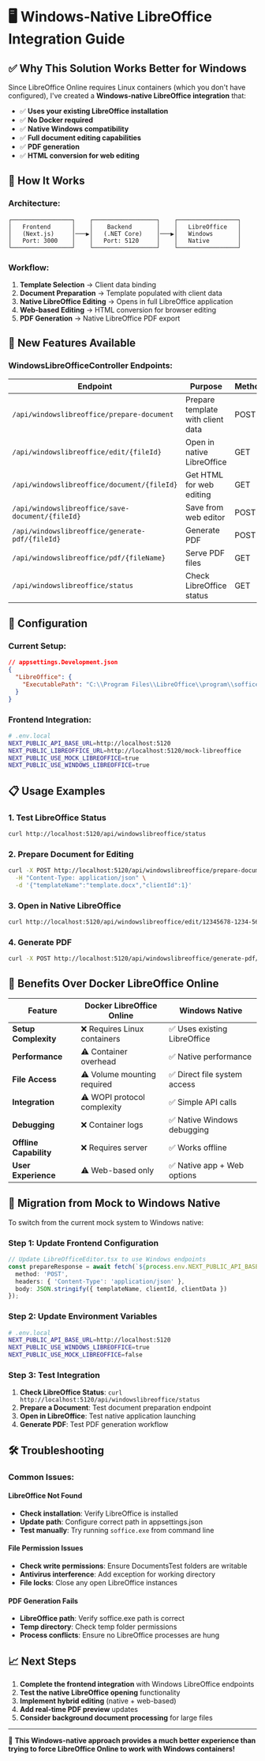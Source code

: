 # 🖥️ Windows-Native LibreOffice Integration Guide

## ✅ Why This Solution Works Better for Windows

Since LibreOffice Online requires Linux containers (which you don't have configured), I've created a **Windows-native LibreOffice integration** that:

- ✅ **Uses your existing LibreOffice installation**
- ✅ **No Docker required**
- ✅ **Native Windows compatibility**
- ✅ **Full document editing capabilities**
- ✅ **PDF generation**
- ✅ **HTML conversion for web editing**

## 🎯 How It Works

### Architecture:
```
┌─────────────────┐    ┌──────────────────┐    ┌─────────────────┐
│   Frontend      │    │    Backend       │    │   LibreOffice   │
│   (Next.js)     │───▶│   (.NET Core)    │───▶│   Windows       │
│   Port: 3000    │    │   Port: 5120     │    │   Native        │
└─────────────────┘    └──────────────────┘    └─────────────────┘
```

### Workflow:
1. **Template Selection** → Client data binding
2. **Document Preparation** → Template populated with client data
3. **Native LibreOffice Editing** → Opens in full LibreOffice application
4. **Web-based Editing** → HTML conversion for browser editing
5. **PDF Generation** → Native LibreOffice PDF export

## 🚀 New Features Available

### WindowsLibreOfficeController Endpoints:

| Endpoint | Purpose | Method |
|----------|---------|--------|
| `/api/windowslibreoffice/prepare-document` | Prepare template with client data | POST |
| `/api/windowslibreoffice/edit/{fileId}` | Open in native LibreOffice | GET |
| `/api/windowslibreoffice/document/{fileId}` | Get HTML for web editing | GET |
| `/api/windowslibreoffice/save-document/{fileId}` | Save from web editor | POST |
| `/api/windowslibreoffice/generate-pdf/{fileId}` | Generate PDF | POST |
| `/api/windowslibreoffice/pdf/{fileName}` | Serve PDF files | GET |
| `/api/windowslibreoffice/status` | Check LibreOffice status | GET |

## 🔧 Configuration

### Current Setup:
```json
// appsettings.Development.json
{
  "LibreOffice": {
    "ExecutablePath": "C:\\Program Files\\LibreOffice\\program\\soffice.exe"
  }
}
```

### Frontend Integration:
```bash
# .env.local
NEXT_PUBLIC_API_BASE_URL=http://localhost:5120
NEXT_PUBLIC_LIBREOFFICE_URL=http://localhost:5120/mock-libreoffice
NEXT_PUBLIC_USE_MOCK_LIBREOFFICE=true
NEXT_PUBLIC_USE_WINDOWS_LIBREOFFICE=true
```

## 📋 Usage Examples

### 1. Test LibreOffice Status
```bash
curl http://localhost:5120/api/windowslibreoffice/status
```

### 2. Prepare Document for Editing
```bash
curl -X POST http://localhost:5120/api/windowslibreoffice/prepare-document \
  -H "Content-Type: application/json" \
  -d '{"templateName":"template.docx","clientId":1}'
```

### 3. Open in Native LibreOffice
```bash
curl http://localhost:5120/api/windowslibreoffice/edit/12345678-1234-5678-9abc-123456789abc
```

### 4. Generate PDF
```bash
curl -X POST http://localhost:5120/api/windowslibreoffice/generate-pdf/12345678-1234-5678-9abc-123456789abc
```

## 🎉 Benefits Over Docker LibreOffice Online

| Feature | Docker LibreOffice Online | Windows Native |
|---------|--------------------------|----------------|
| **Setup Complexity** | ❌ Requires Linux containers | ✅ Uses existing LibreOffice |
| **Performance** | ⚠️ Container overhead | ✅ Native performance |
| **File Access** | ⚠️ Volume mounting required | ✅ Direct file system access |
| **Integration** | ⚠️ WOPI protocol complexity | ✅ Simple API calls |
| **Debugging** | ❌ Container logs | ✅ Native Windows debugging |
| **Offline Capability** | ❌ Requires server | ✅ Works offline |
| **User Experience** | ⚠️ Web-based only | ✅ Native app + Web options |

## 🔄 Migration from Mock to Windows Native

To switch from the current mock system to Windows native:

### Step 1: Update Frontend Configuration
```typescript
// Update LibreOfficeEditor.tsx to use Windows endpoints
const prepareResponse = await fetch(`${process.env.NEXT_PUBLIC_API_BASE_URL}/api/windowslibreoffice/prepare-document`, {
  method: 'POST',
  headers: { 'Content-Type': 'application/json' },
  body: JSON.stringify({ templateName, clientId, clientData })
});
```

### Step 2: Update Environment Variables
```bash
# .env.local
NEXT_PUBLIC_API_BASE_URL=http://localhost:5120
NEXT_PUBLIC_USE_WINDOWS_LIBREOFFICE=true
NEXT_PUBLIC_USE_MOCK_LIBREOFFICE=false
```

### Step 3: Test Integration
1. **Check LibreOffice Status**: `curl http://localhost:5120/api/windowslibreoffice/status`
2. **Prepare a Document**: Test document preparation endpoint
3. **Open in LibreOffice**: Test native application launching
4. **Generate PDF**: Test PDF generation workflow

## 🛠️ Troubleshooting

### Common Issues:

#### LibreOffice Not Found
- **Check installation**: Verify LibreOffice is installed
- **Update path**: Configure correct path in appsettings.json
- **Test manually**: Try running `soffice.exe` from command line

#### File Permission Issues
- **Check write permissions**: Ensure DocumentsTest folders are writable
- **Antivirus interference**: Add exception for working directory
- **File locks**: Close any open LibreOffice instances

#### PDF Generation Fails
- **LibreOffice path**: Verify soffice.exe path is correct
- **Temp directory**: Check temp folder permissions
- **Process conflicts**: Ensure no LibreOffice processes are hung

## 📈 Next Steps

1. **Complete the frontend integration** with Windows LibreOffice endpoints
2. **Test the native LibreOffice opening** functionality
3. **Implement hybrid editing** (native + web-based)
4. **Add real-time PDF preview** updates
5. **Consider background document processing** for large files

---

🎊 **This Windows-native approach provides a much better experience than trying to force LibreOffice Online to work with Windows containers!**
